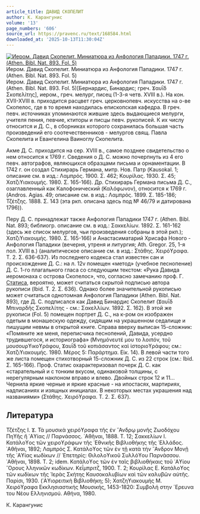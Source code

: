 ```yaml
---
article_title: ДАВИД СКОПЕЛИТ
author: К. Карангунис
volume: '13'
page_numbers: '606'
source_url: https://pravenc.ru/text/168584.html
downloaded_at: '2025-10-13T11:30:04Z'
---
```


[![Иером. Давид Скопелит. Миниатюра из Анфология Пападики. 1747 г. (Athen. Bibl. Nat. 893. Fol. 5)](https://pravenc.ru/data/931/475/1234/i200.jpg "Кликните для увеличения картинки")](https://pravenc.ru/data/931/475/1234/i400.jpg)Иером. Давид Скопелит. Миниатюра из Анфология Пападики. 1747 г. (Athen. Bibl. Nat. 893. Fol. 5)  
Иером. Давид Скопелит. Миниатюра из Анфология Пападики. 1747 г. (Athen. Bibl. Nat. 893. Fol. 5)[Бернардис, Бинардис; греч. Ϫαυῒδ Σκοπελίτης], иером., греч. мелург, писец (1-3-я четв. XVIII в.). На кон. XVII-XVIII в. приходится расцвет греч. церковнопевч. искусства на о-ве Скопелос, где в то время находилась епископская кафедра. В греч. певч. источниках упоминаются жившие здесь выдающиеся мелурги, учителя пения, певчие, ктиторы и писцы певч. рукописей. К их числу относится и Д. С., в сборниках которого сохранилась большая часть произведений его соотечественников - мелургов свящ. Павла Скопелита и Евангелина Ваиноглу Скопелита.

Акме Д. С. приходится на сер. XVIII в., самое позднее свидетельство о нем относится к 1769 г. Сведения о Д. С. можно почерпнуть из 4 его певч. автографов, являющихся образцами письма и орнаментации. В 1742 г. он создал Стихирарь Германа, митр. Нов. Патр (Kausokal. 1; описание см. в изд.: Λαμπρός. 1900. Σ. 462; Κουρίλας. 1930. Σ. 45; Χατζιϒιακουμής. 1980. Σ. 165-166). Др. Стихирарь Германа письма Д. С., озаглавленный как Калофонический (Καλόφωνον), относится к 1769 г. (Andros. Agias. 49; описание см. в изд.: Λαμπρός. 1899. Σ. 185-186; Τζέτζης. 1888. Σ. 143 (эта ркп. описана здесь под № 46/79 и датирована 1796)).

Перу Д. С. принадлежат также Анфология Пападики 1747 г. (Athen. Bibl. Nat. 893; библиогр. описание см. в изд.: Σακκελίων. 1892. Σ. 161-162 (здесь же список мелургов, чьи произведения собраны в этой ркп.); Χατζιϒιακουμής. 1980. Σ. 165-166) и Анастасиматарий Хрисафа Нового - Анфология Пападики (вечерня, утреня и литургия; Ath. Gregor. 25, 1-я пол. XVIII в.) (аналитическое описание см. в изд.: Στάθης. Χειρόϒραφα. Τ. 2. Σ. 636-637). Из последнего кодекса стал известен сан и происхождение Д. С.: на л. 12v помещен «метод» (учебное песнопение) Д. С. 1-го плагального гласа со следующим текстом: «Рука Давида иеромонаха с острова Скопелос», что, согласно замечанию проф. Г. [Статиса](https://pravenc.ru/text/Статиса.html), вероятно, может считаться скрытой подписью автора рукописи (Ibid. Τ. 2. Σ. 636). Однако более значительной рукописью может считаться однотомная Анфология Пападики (Athen. Bibl. Nat. 893), где Д. С. подписался как Давид Бинардис Скопелит (Ϫαυῒδ Μπιναρδῆς Σκοπελίτης - см.: Σακελλίων. 1892. Σ. 162). В этой же рукописи (Fol. 5) помещен портрет Д. С., на к-ром он изображен одетым в монашескую одежду, сидящим на украшенном седалище и пишущим невмы в открытой книге. Справа вверху выписан 15-сложник: «Помяните же меня, переписчика песнопений, Давида, усердно трудившегося, и историографа» (Μνημόνευτέ μου το λοιπόν, τοῦ μουσουρϒικοϒράφου, Ϫαυῒδ τοῦ κοπιάσαντος καὶ ἱστοριοϒράφου; см.: Χατζιϒιακουμής. 1980. Μέρος 5: Παράρτημα. Εἰκ. 14). В левой части того же листа помещен стихотворный 15-сложник Д. С. из 22 строк (см.: Ibid. Σ. 165-166). Проф. Статис охарактеризовал почерк Д. С. как «старательный и с тонким вкусом, одинаковой толщины, с нерегулярным наклоном вправо и влево. Двойных строк 12 и 11... Чернила яркие черные и яркие красные - на ипостасях, мартириях, надписаниях и изящных инициалах. В некоторых местах украшения над названиями» (Στάθης. Χειρόϒραφα. Τ. 2. Σ. 637).

## Литература

Τζέτζης Ι. Ϫ. Τὰ μουσικὰ χειρόϒραφα τῆς ἐν ῎Ανδρῳ μονῆς Ζωοδόχου Πηϒῆς ἤ ῾Αϒίας // Παρνάσσος. ᾿Αθῆναι, 1888. Τ. 12; Σακκελίων Ι. Κατάλοϒος τῶν χειροϒράφων τῆς ᾿Εθνικῆς Βιβλιοθήκης τῆς ῾Ελλάδος. ᾿Αθῆναι, 1892; Λαμπρός Σ. Κατάλοϒος τῶν ἐν τῇ κατὰ τήν ῎Ανδρον Μονῇ τῆς ῾Αϒίας κωδίκων // ᾿Επετηρίς: Θιλολοϒικοῦ Συλλόϒου Παρνάσσου. ᾿Αθῆναι, 1898. Τ. 2; idem. Κατάλοϒος τῶν ἐν ταῖς βιβλιοθήκαις τοῦ ῾Αϒίου ῎Ορους λληνικῶν κωδίκων. Κεΐμπριτζ, 1900. Τ. 2; Κουρίλας Ε. Κατάλοϒος τῶν κωδίκων τῆς ῾Ιερὰς Σκήτης Καυσοκαλυβίων καὶ τῶν καλυβῶν αὐτῆς. Παρίσι, 1930. (῾Αϒιορειτικὴ Βιβλιοθήκη; 5); Χατζηϒιακουμής Μ. Χειρόϒραφα Εκκλησιαστικής Μουσικής, 1453-1820: Συμβολή στην ´Ερευνα του Νέου Ελληνισμού. Αθήνα, 1980.

К. Карангунис

